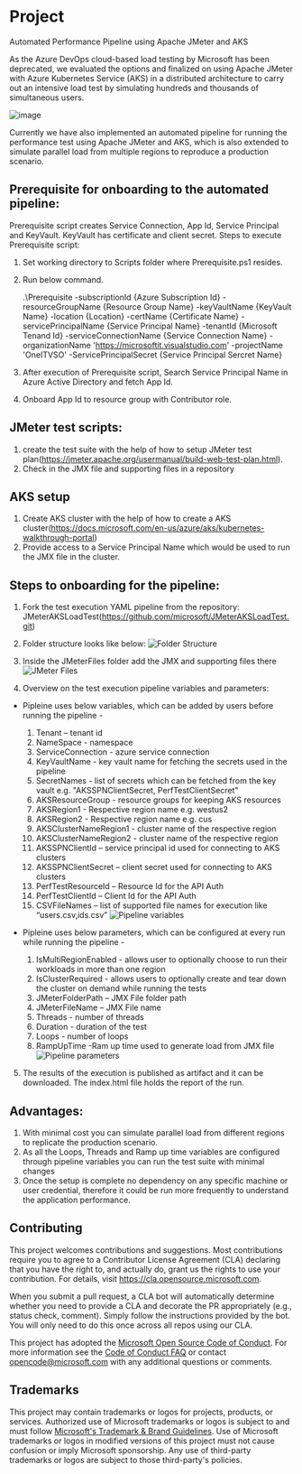 # Project

Automated Performance Pipeline using Apache JMeter and AKS

As the Azure DevOps cloud-based load testing by Microsoft has been deprecated, we evaluated the options and finalized on using Apache JMeter with Azure Kubernetes Service (AKS) in a distributed architecture to carry out an intensive load test by simulating hundreds and thousands of simultaneous users.

![image](https://user-images.githubusercontent.com/81369583/114204849-499b3b00-9977-11eb-811d-2c2ff7248f11.png)

Currently we have also implemented an automated pipeline for running the performance test using Apache JMeter and AKS, which is also extended to simulate parallel load from multiple regions to reproduce a production scenario.

## Prerequisite for onboarding to the automated pipeline:

Prerequisite script creates Service Connection, App Id, Service Principal and KeyVault. KeyVault has certificate and client secret.
Steps to execute Prerequisite script:

1. Set working directory to Scripts folder where Prerequisite.ps1 resides.
2. Run below command.

   .\Prerequisite -subscriptionId {Azure Subscription Id} -resourceGroupName {Resource Group Name} -keyVaultName {KeyVault Name} -location {Location} -certName {Certificate Name} -servicePrincipalName {Service Principal Name} -tenantId {Microsoft Tenand Id} -serviceConnectionName {Service Connection Name} -organizationName 'https://microsoftit.visualstudio.com' -projectName 'OneITVSO' -ServicePrincipalSecret {Service Principal Sercret Name}

3. After execution of Prerequisite script, Search Service Principal Name in Azure Active Directory and fetch App Id.
4. Onboard App Id to resource group with Contributor role.

## JMeter test scripts:

1. create the test suite with the help of how to setup JMeter test plan(https://jmeter.apache.org/usermanual/build-web-test-plan.html).
2. Check in the JMX file and supporting files in a repository

## AKS setup

1. Create AKS cluster with the help of how to create a AKS cluster(https://docs.microsoft.com/en-us/azure/aks/kubernetes-walkthrough-portal)
2. Provide access to a Service Principal Name which would be used to run the JMX file in the cluster.

## Steps to onboarding for the pipeline:

1. Fork the test execution YAML pipeline from the repository: JMeterAKSLoadTest(https://github.com/microsoft/JMeterAKSLoadTest.git)
2. Folder structure looks like below:
   ![Folder Structure](./Images/folder-structure.png)

3. Inside the JMeterFiles folder add the JMX and supporting files there
   ![JMeter Files](./Images/JMeter-files.png)

4. Overview on the test execution pipeline variables and parameters:

- Pipleine uses below variables, which can be added by users before running the pipeline -

  1. Tenant – tenant id
  2. NameSpace - namespace
  3. ServiceConnection - azure service connection
  4. KeyVaultName - key vault name for fetching the secrets used in the pipeline
  5. SecretNames - list of secrets which can be fetched from the key vault e.g. "AKSSPNClientSecret, PerfTestClientSecret"
  6. AKSResourceGroup - resource groups for keeping AKS resources
  7. AKSRegion1 - Respective region name e.g. westus2
  8. AKSRegion2 - Respective region name e.g. cus
  9. AKSClusterNameRegion1 - cluster name of the respective region
  10. AKSClusterNameRegion2 - cluster name of the respective region
  11. AKSSPNClientId – service principal id used for connecting to AKS clusters
  12. AKSSPNClientSecret – client secret used for connecting to AKS clusters
  13. PerfTestResourceId – Resource Id for the API Auth
  14. PerfTestClientId – Client Id for the API Auth
  15. CSVFileNames – list of supported file names for execution like “users.csv,ids.csv”
      ![Pipeline variables](./Images/pipeline-variables.png)

- Pipleine uses below parameters, which can be configured at every run while running the pipeline -

  1. IsMultiRegionEnabled - allows user to optionally choose to run their workloads in more than one region
  2. IsClusterRequired - allows users to optionally create and tear down the cluster on demand while running the tests
  3. JMeterFolderPath – JMX File folder path
  4. JMeterFileName – JMX File name
  5. Threads - number of threads
  6. Duration - duration of the test
  7. Loops - number of loops
  8. RampUpTime -Ram up time used to generate load from JMX file
     ![Pipeline parameters](./Images/pipeline-parameters.png)

5. The results of the execution is published as artifact and it can be downloaded. The index.html file holds the report of the run.

## Advantages:

1. With minimal cost you can simulate parallel load from different regions to replicate the production scenario.
2. As all the Loops, Threads and Ramp up time variables are configured through pipeline variables you can run the test suite with minimal changes
3. Once the setup is complete no dependency on any specific machine or user credential, therefore it could be run more frequently to understand the application performance.

## Contributing

This project welcomes contributions and suggestions. Most contributions require you to agree to a
Contributor License Agreement (CLA) declaring that you have the right to, and actually do, grant us
the rights to use your contribution. For details, visit https://cla.opensource.microsoft.com.

When you submit a pull request, a CLA bot will automatically determine whether you need to provide
a CLA and decorate the PR appropriately (e.g., status check, comment). Simply follow the instructions
provided by the bot. You will only need to do this once across all repos using our CLA.

This project has adopted the [Microsoft Open Source Code of Conduct](https://opensource.microsoft.com/codeofconduct/).
For more information see the [Code of Conduct FAQ](https://opensource.microsoft.com/codeofconduct/faq/) or
contact [opencode@microsoft.com](mailto:opencode@microsoft.com) with any additional questions or comments.

## Trademarks

This project may contain trademarks or logos for projects, products, or services. Authorized use of Microsoft
trademarks or logos is subject to and must follow
[Microsoft's Trademark & Brand Guidelines](https://www.microsoft.com/en-us/legal/intellectualproperty/trademarks/usage/general).
Use of Microsoft trademarks or logos in modified versions of this project must not cause confusion or imply Microsoft sponsorship.
Any use of third-party trademarks or logos are subject to those third-party's policies.
